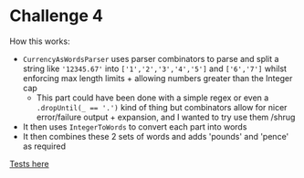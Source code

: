 # Challenge 4

How this works:

- `CurrencyAsWordsParser` uses parser combinators to parse and split a string like `'12345.67'` into `['1','2','3','4','5']` and `['6','7']`
whilst enforcing max length limits + allowing numbers greater than the Integer cap 
    - This part could have been done with a simple regex or even a `.dropUntil(_ == '.')` kind of thing but
    combinators allow for nicer error/failure output + expansion, and I wanted to try use them /shrug
- It then uses `IntegerToWords` to convert each part into words
- It then combines these 2 sets of words and adds 'pounds' and 'pence' as required

[Tests here](../../../../../../test/scala/digital/and/challenges/four)
